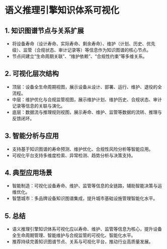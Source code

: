 # 语义推理引擎知识体系可视化

## 1. 知识图谱节点与关系扩展

- 将设备寿命（设计寿命、实际寿命、剩余寿命）、维护（计划、历史、优先级）、监管（合规状态、审计记录等）等信息作为知识图谱的核心节点。
- 节点间建立“生命周期关联”、“维护依赖”、“合规性约束”等多维关系。

## 2. 可视化层次结构

- 顶层：设备全生命周期视图，展示设备从设计、部署、运行、维护、退役的全流程。
- 中层：维护优化与合规监管视图，展示维护计划、维护历史、合规状态、审计记录等信息的关联与演化。
- 底层：数据流与推理规则视图，展示寿命、维护、监管等数据的流转、推理与反馈闭环。

## 3. 智能分析与应用

- 支持基于知识图谱的寿命预测、维护优化、合规性风险分析等智能应用。
- 可视化平台支持多维度检索、异常检测、趋势分析与决策支持。

## 4. 典型应用场景

- 智能制造：可视化设备寿命、维护、监管等信息的全链路，辅助智能决策与运维优化。
- 智慧城市：多品牌设备知识图谱集成，提升城市基础设施管理智能化水平。

## 5. 总结

- 语义推理引擎知识体系可视化应以寿命、维护、监管等信息为核心，提升设备全生命周期管理、智能维护与合规监管的可视化、智能化水平。
- 推荐持续完善知识图谱节点、关系与可视化平台，推动行业高质量发展。

